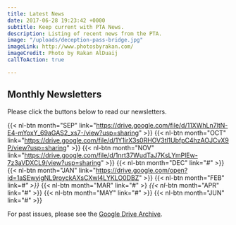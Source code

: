 ```yaml
---
title: Latest News
date: 2017-06-28 19:23:42 +0000
subtitle: Keep current with PTA News.
description: Listing of recent news from the PTA.
image: "/uploads/deception-pass-bridge.jpg"
imageLink: http://www.photosbyrakan.com/
imageCredit: Photo by Rakan AlDuaij
callToAction: true

---
```

## Monthly Newsletters

Please click the buttons below to read our newsletters.

{{< nl-btn month="SEP" link="https://drive.google.com/file/d/11XWhLn7ltN-E4-mYoxY_69aGAS2_xs7-/view?usp=sharing" >}}
{{< nl-btn month="OCT" link="https://drive.google.com/file/d/1Y1irX3s0RHOV3tl1UbfpC4hzAOJCvX9P/view?usp=sharing" >}}
{{< nl-btn month="NOV" link="https://drive.google.com/file/d/1nrt37WudTaJ7KsLYmPlEw-7z3aVDXCL9/view?usp=sharing" >}}
{{< nl-btn month="DEC" link="#" >}}
{{< nl-btn month="JAN" link="https://drive.google.com/open?id=1aSEwyigNL9royckAXsCXwl4LYKLO0DBZ" >}}
{{< nl-btn month="FEB" link=_#" >}}_
{{< nl-btn month="MAR" link="#" >}
_{{< nl_-btn month="APR" link="#" >}}
{{< nl-btn month="MAY" link="#" >}}
{{< nl-btn month="JUN" link="#" >}}

For past issues, please see the [Google Drive Archive](https://drive.google.com/drive/folders/1NjUF3zXFrqc2J464wPtga85BsbY-nU2e?usp=sharing).